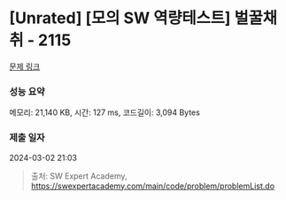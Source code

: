 # [Unrated] [모의 SW 역량테스트] 벌꿀채취 - 2115 

[문제 링크](https://swexpertacademy.com/main/code/problem/problemDetail.do?contestProbId=AV5V4A46AdIDFAWu) 

### 성능 요약

메모리: 21,140 KB, 시간: 127 ms, 코드길이: 3,094 Bytes

### 제출 일자

2024-03-02 21:03



> 출처: SW Expert Academy, https://swexpertacademy.com/main/code/problem/problemList.do